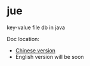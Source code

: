 jue
===

key-value file db in java

Doc location:

- [Chinese version]
- English version will be soon


[Chinese version]:https://drive.google.com/folderview?id=0B2aM_tq3elwXZXBsb1J3ZjZ5SDQ&usp=sharing
